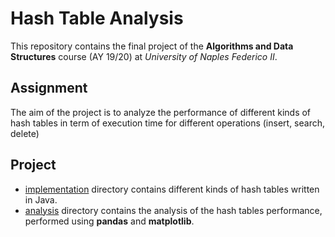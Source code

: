 # Hash Table Analysis
This repository contains the final project of the **Algorithms and Data Structures** course (AY 19/20) at *University of Naples Federico II*.

## Assignment
The aim of the project is to analyze the performance of different kinds of hash tables in term of execution time for different operations (insert, search, delete)

## Project
- [implementation](https://github.com/fabiod20/algorithms-and-data-structures/tree/master/Java) directory contains different kinds of hash tables written in Java.
- [analysis](https://github.com/fabiod20/algorithms-and-data-structures/tree/master/Python) directory contains the analysis of the hash tables performance, performed using **pandas** and **matplotlib**.
